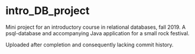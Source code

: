 # intro_DB_project

Mini project for an introductory course in relational databases, fall 2019.
A psql-database and accompanying Java application for a small rock festival.

Uploaded after completion and consequently lacking commit history.

